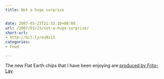 ```yaml
---
title: Not a huge surprise


date: 2007-03-23T21:33:10+00:00
url: /2007/03/23/not-a-huge-surprise/
short-url:
- http://bit.ly/euNz1I
categories:
- Food

---
```

<div class='microid-mailto+http:sha1:84434b9af624db4b60549c34d6fa0186c373cf98'>

The new Flat Earth chips that I have been enjoying are <a href="http://www.startribune.com/404/story/1069873.html">produced by Frito-Lay</a>.

